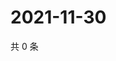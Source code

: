 # 2021-11-30

共 0 条

<!-- BEGIN WEIBO -->
<!-- 最后更新时间 Tue Nov 30 2021 16:12:03 GMT+0800 (China Standard Time) -->

<!-- END WEIBO -->
